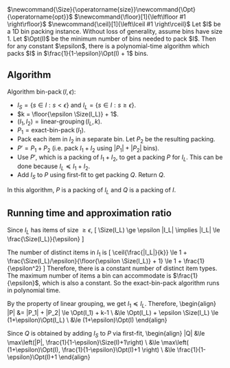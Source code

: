 <span class="invisible">
$\newcommand{\Size}{\operatorname{size}}\newcommand{\Opt}{\operatorname{opt}}$
$\newcommand{\floor}[1]{\left\lfloor #1 \right\rfloor}$
$\newcommand{\ceil}[1]{\left\lceil #1 \right\rceil}$
</span>
Let $I$ be a 1D bin packing instance.
Without loss of generality, assume bins have size 1.
Let $\Opt(I)$ be the minimum number of bins needed to pack $I$.
Then for any constant $\epsilon$, there is a polynomial-time algorithm which packs $I$ in
$\frac{1}{1-\epsilon}\Opt(I) + 1$ bins.

## Algorithm

Algorithm $\operatorname{bin-pack}(I, \epsilon)$:

* $I_S = \{s \in I: s < \epsilon\}$ and $I_L = \{s \in I: s \ge \epsilon\}$.
* $k = \floor{\epsilon \Size(I_L)} + 1$.
* $(I_1, I_2) = \operatorname{linear-grouping}(I_L, k)$.
* $P_1 = \operatorname{exact-bin-pack}(I_1)$.
* Pack each item in $I_2$ in a separate bin. Let $P_2$ be the resulting packing.
* $P' = P_1 + P_2$ (i.e. pack $I_1 + I_2$ using $|P_1| + |P_2|$ bins).
* Use $P'$, which is a packing of $I_1 + I_2$, to get a packing $P$ for $I_L$.
  This can be done because $I_L \preceq I_1 + I_2$.
* Add $I_S$ to $P$ using first-fit to get packing $Q$. Return $Q$.

In this algorithm, $P$ is a packing of $I_L$ and $Q$ is a packing of $I$.

## Running time and approximation ratio

Since $I_L$ has items of size $\ge \epsilon$,
\[ \Size(I_L) \ge \epsilon |I_L| \implies |I_L| \le \frac{\Size(I_L)}{\epsilon} \]

The number of distinct items in $I_1$ is
\[ \ceil{\frac{|I_L|}{k}}
\le 1 + \frac{\Size(I_L)/\epsilon}{\floor{\epsilon \Size(I_L)} + 1}
\le 1 + \frac{1}{\epsilon^2} \]
Therefore, there is a constant number of distinct item types.
The maximum number of items a bin can accommodate is $\frac{1}{\epsilon}$, which is also a constant.
So the exact-bin-pack algorithm runs in polynomial time.

By the property of linear grouping, we get $I_1 \preceq I_L$. Therefore,
\begin{align}
|P| &= |P_1| + |P_2| \le \Opt(I_1) + k-1
\\ &\le \Opt(I_L) + \epsilon \Size(I_L)
\le (1+\epsilon)\Opt(I_L)
\\ &\le (1+\epsilon)\Opt(I)
\end{align}

Since $Q$ is obtained by adding $I_S$ to $P$ via first-fit,
\begin{align}
|Q| &\le \max\left(|P|, \frac{1}{1-\epsilon}\Size(I)+1\right)
\\ &\le \max\left( (1+\epsilon)\Opt(I), \frac{1}{1-\epsilon}\Opt(I)+1 \right)
\\ &\le \frac{1}{1-\epsilon}\Opt(I)+1
\end{align}
